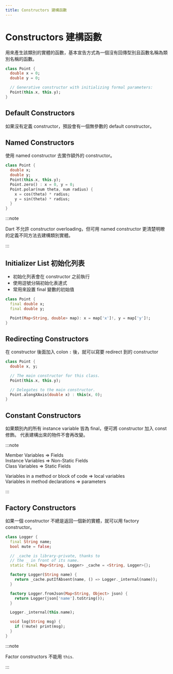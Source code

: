 ```yaml
---
title: Constructors 建構函數
---
```


# Constructors 建構函數

用來產生該類別的實體的函數，基本宣告方式為一個沒有回傳型別且函數名稱為類別名稱的函數。

```dart
class Point {
  double x = 0;
  double y = 0;

  // Generative constructor with initializing formal parameters:
  Point(this.x, this.y);
}
```

## Default Constructors

如果沒有定義 constructor，預設會有一個無參數的 default constructor。

## Named Constructors

使用 named constructor 去實作額外的 constructor。

```dart
class Point {
  double x; 
  double y;
  Point(this.x, this.y);
  Point.zero() : x = 0, y = 0;
  Point.polar(num theta, num radius) {
    x = cos(theta) * radius;
    y = sin(theta) * radius;
  }
}
```

:::note

Dart 不允許 constructor overloading，但可用 named constructor 更清楚明暸的定義不同方法去建構類別實體。

:::

## Initializer List 初始化列表

* 初始化列表會在 constructor 之前執行
* 使用逗號分隔初始化表達式
* 常用來設置 final 變數的初始值

```dart
class Point {
  final double x;
  final double y;

  Point(Map<String, double> map): x = map['x']!, y = map['y']!;
}
```

## Redirecting Constructors

在 constructor 後面加入 colon `:` 後，就可以寫要 redirect 到的 constructor

```dart
class Point {
  double x, y;

  // The main constructor for this class.
  Point(this.x, this.y);

  // Delegates to the main constructor.
  Point.alongXAxis(double x) : this(x, 0);
}
```

## Constant Constructors

如果類別內的所有 instance variable 皆為 final，便可將 constructor 加入 const 修飾。
代表建構出來的物件不會再改變。

:::note

Member Variables => Fields   
Instance Variables => Non-Static Fields   
Class Variables => Static Fields   

Variables in a method or block of code => local variables   
Variables in method declarations => parameters   

:::

## Factory Constructors

如果一個 constructor 不總是返回一個新的實體，就可以用 factory constructor。

```dart
class Logger {
  final String name;
  bool mute = false;

  // _cache is library-private, thanks to
  // the _ in front of its name.
  static final Map<String, Logger> _cache = <String, Logger>{};

  factory Logger(String name) {
    return _cache.putIfAbsent(name, () => Logger._internal(name));
  }

  factory Logger.fromJson(Map<String, Object> json) {
    return Logger(json['name'].toString());
  }

  Logger._internal(this.name);

  void log(String msg) {
    if (!mute) print(msg);
  }
}
```
:::note

Factor constructors 不能用 `this`.

:::